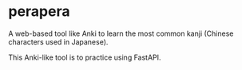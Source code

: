 # perapera
A web-based tool like Anki to learn the most common kanji (Chinese characters used in Japanese). 

This Anki-like tool is to practice using FastAPI.
